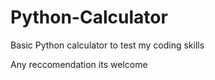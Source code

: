 # Python-Calculator
Basic Python calculator to test my coding skills

Any reccomendation its welcome